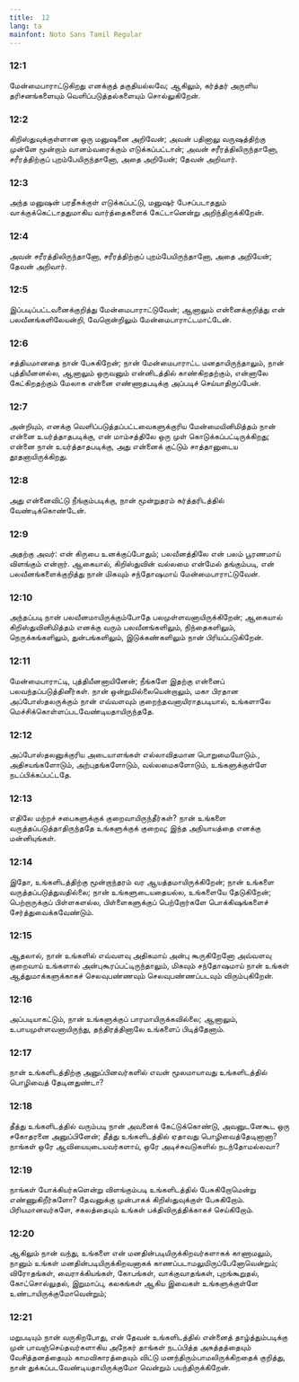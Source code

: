 ```yaml
---
title:  12
lang: ta
mainfont: Noto Sans Tamil Regular
---
```


###  12:1

மேன்மைபாராட்டுகிறது எனக்குத் தகுதியல்லவே; ஆகிலும், கர்த்தர் அருளிய தரிசனங்களையும் வெளிப்படுத்தல்களையும் சொல்லுகிறேன்.

###  12:2

கிறிஸ்துவுக்குள்ளான ஒரு மனுஷனை அறிவேன்; அவன் பதினாலு வருஷத்திற்கு முன்னே மூன்றாம் வானம்வரைக்கும் எடுக்கப்பட்டான்; அவன் சரீரத்திலிருந்தானோ, சரீரத்திற்குப் புறம்பேயிருந்தானோ, அதை அறியேன்; தேவன் அறிவார்.

###  12:3

அந்த மனுஷன் பரதீசுக்குள் எடுக்கப்பட்டு, மனுஷர் பேசப்படாததும் வாக்குக்கெட்டாததுமாகிய வார்த்தைகளைக் கேட்டானென்று அறிந்திருக்கிறேன்.

###  12:4

அவன் சரீரத்திலிருந்தானோ, சரீரத்திற்குப் புறம்பேயிருந்தானோ, அதை அறியேன்; தேவன் அறிவார்.

###  12:5

இப்படிப்பட்டவனைக்குறித்து மேன்மைபாராட்டுவேன்; ஆனாலும் என்னைக்குறித்து என் பலவீனங்களிலேயன்றி, வேறொன்றிலும் மேன்மைபாராட்டமாட்டேன்.

###  12:6

சத்தியமானதை நான் பேசுகிறேன்; நான் மேன்மைபாராட்ட மனதாயிருந்தாலும், நான் புத்தியீனனல்ல, ஆனாலும் ஒருவனும் என்னிடத்தில் காண்கிறதற்கும், என்னாலே கேட்கிறதற்கும் மேலாக என்னை எண்ணாதபடிக்கு அப்படிச் செய்யாதிருப்பேன்.

###  12:7

அன்றியும், எனக்கு வெளிப்படுத்தப்பட்டவைகளுக்குரிய மேன்மையினிமித்தம் நான் என்னை உயர்த்தாதபடிக்கு, என் மாம்சத்திலே ஒரு முள் கொடுக்கப்பட்டிருக்கிறது; என்னை நான் உயர்த்தாதபடிக்கு, அது என்னைக் குட்டும் சாத்தானுடைய தூதனாயிருக்கிறது.

###  12:8

அது என்னைவிட்டு நீங்கும்படிக்கு, நான் மூன்றுதரம் கர்த்தரிடத்தில் வேண்டிக்கொண்டேன்.

###  12:9

அதற்கு அவர்: என் கிருபை உனக்குப்போதும்; பலவீனத்திலே என் பலம் பூரணமாய் விளங்கும் என்றார். ஆகையால், கிறிஸ்துவின் வல்லமை என்மேல் தங்கும்படி, என் பலவீனங்களைக்குறித்து நான் மிகவும் சந்தோஷமாய் மேன்மைபாராட்டுவேன்.

###  12:10

அந்தப்படி நான் பலவீனமாயிருக்கும்போதே பலமுள்ளவனாயிருக்கிறேன்; ஆகையால் கிறிஸ்துவினிமித்தம் எனக்கு வரும் பலவீனங்களிலும், நிந்தைகளிலும், நெருக்கங்களிலும், துன்பங்களிலும், இடுக்கண்களிலும் நான் பிரியப்படுகிறேன்.

###  12:11

மேன்மைபாராட்டி, புத்தியீனனாயினேன்; நீங்களே இதற்கு என்னைப் பலவந்தப்படுத்தினீர்கள். நான் ஒன்றுமில்லையென்றாலும், மகா பிரதான அப்போஸ்தலருக்கும் நான் எவ்வளவும் குறைந்தவனாயிராதபடியால், உங்களாலே மெச்சிக்கொள்ளப்படவேண்டியதாயிருந்ததே.

###  12:12

அப்போஸ்தலனுக்குரிய அடையாளங்கள் எல்லாவிதமான பொறுமையோடும்., அதிசயங்களோடும், அற்புதங்களோடும், வல்லமைகளோடும், உங்களுக்குள்ளே நடப்பிக்கப்பட்டதே.

###  12:13

எதிலே மற்றச் சபைகளுக்குக் குறைவாயிருந்தீர்கள்? நான் உங்களை வருத்தப்படுத்தாதிருந்ததே உங்களுக்குக் குறைவு; இந்த அநியாயத்தை எனக்கு மன்னியுங்கள்.

###  12:14

இதோ, உங்களிடத்திற்கு மூன்றாந்தரம் வர ஆயத்தமாயிருக்கிறேன்; நான் உங்களை வருத்தப்படுத்துவதில்லை; நான் உங்களுடையதையல்ல, உங்களையே தேடுகிறேன்; பெற்றாருக்குப் பிள்ளகளல்ல, பிள்ளைகளுக்குப் பெற்றோர்களே பொக்கிஷங்களைச் சேர்த்துவைக்கவேண்டும்.

###  12:15

ஆதலால், நான் உங்களில் எவ்வளவு அதிகமாய் அன்பு கூருகிறேனோ அவ்வளவு குறைவாய் உங்களால் அன்புகூரப்பட்டிருந்தாலும், மிகவும் சந்தோஷமாய் நான் உங்கள் ஆத்துமாக்களுக்காகச் செலவுபண்ணவும் செலவுபண்ணப்படவும் விரும்புகிறேன்.

###  12:16

அப்படியாகட்டும், நான் உங்களுக்குப் பாரமாயிருக்கவில்லை; ஆனாலும், உபாயமுள்ளவனாயிருந்து, தந்திரத்தினாலே உங்களைப் பிடித்தேனாம்.

###  12:17

நான் உங்களிடத்திற்கு அனுப்பினவர்களில் எவன் மூலமாயாவது உங்களிடத்தில் பொழிவைத் தேடினதுண்டா?

###  12:18

தீத்து உங்களிடத்தில் வரும்படி நான் அவனைக் கேட்டுக்கொண்டு, அவனுடனேகூட ஒரு சகோதரனை அனுப்பினேன்; தீத்து உங்களிடத்தில் ஏதாவது பொழிவைத்தேடினானா? நாங்கள் ஒரே ஆவியையுடையவர்களாய், ஒரே அடிச்சுவடுகளில் நடந்தோமல்லவா?

###  12:19

நாங்கள் யோக்கியர்களென்று விளங்கும்படி உங்களிடத்தில் பேசுகிறோமென்று எண்ணுகிறீர்களோ? தேவனுக்கு முன்பாகக் கிறிஸ்துவுக்குள் பேசுகிறோம். பிரியமானவர்களே, சகலத்தையும் உங்கள் பக்திவிருத்திக்காகச் செய்கிறோம்.

###  12:20

ஆகிலும் நான் வந்து, உங்களை என் மனதின்படியிருக்கிறவர்களாகக் காணாமலும், நானும் உங்கள் மனதின்படியிருக்கிறவனாகக் காணப்படாமலுமிருப்பேனோவென்றும்; விரோதங்கள், வைராக்கியங்கள், கோபங்கள், வாக்குவாதங்கள், புறங்கூறுதல், கோட்சொல்லுதல், இறுமாப்பு, கலகங்கள் ஆகிய இவைகள் உங்களுக்குள்ளே உண்டாயிருக்குமோவென்றும்;

###  12:21

மறுபடியும் நான் வருகிறபோது, என் தேவன் உங்களிடத்தில் என்னைத் தாழ்த்தும்படிக்கு முன் பாவஞ்செய்தவர்களாகிய அநேகர் தாங்கள் நடப்பித்த அசுத்தத்தையும் வேசித்தனத்தையும் காமவிகாரத்தையும் விட்டு மனந்திரும்பாமலிருக்கிறதைக் குறித்து, நான் துக்கப்படவேண்டியதாயிருக்குமோ வென்றும் பயந்திருக்கிறேன்.

